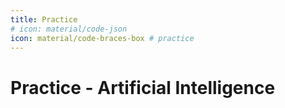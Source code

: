 ```yaml
---
title: Practice
# icon: material/code-json
icon: material/code-braces-box # practice
---
```


 

# Practice - Artificial Intelligence


